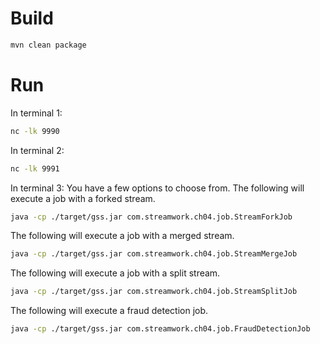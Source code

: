 # Build
```bash
mvn clean package
```

# Run
In terminal 1:
```bash
nc -lk 9990
```

In terminal 2:
```bash
nc -lk 9991
```

In terminal 3:
You have a few options to choose from.
The following will execute a job with a forked stream.
```bash
java -cp ./target/gss.jar com.streamwork.ch04.job.StreamForkJob
```
The following will execute a job with a merged stream.
```bash
java -cp ./target/gss.jar com.streamwork.ch04.job.StreamMergeJob
```
The following will execute a job with a split stream.

```bash
java -cp ./target/gss.jar com.streamwork.ch04.job.StreamSplitJob
```
The following will execute a fraud detection job.

```bash
java -cp ./target/gss.jar com.streamwork.ch04.job.FraudDetectionJob
```
